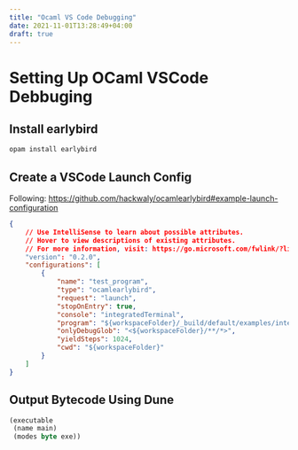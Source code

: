 ```yaml
---
title: "Ocaml VS Code Debugging"
date: 2021-11-01T13:28:49+04:00
draft: true
---
```


# Setting Up OCaml VSCode Debbuging

## Install earlybird

```bash
opam install earlybird
```

## Create a VSCode Launch Config

Following: https://github.com/hackwaly/ocamlearlybird#example-launch-configuration

```json
{
    // Use IntelliSense to learn about possible attributes.
    // Hover to view descriptions of existing attributes.
    // For more information, visit: https://go.microsoft.com/fwlink/?linkid=830387
    "version": "0.2.0",
    "configurations": [
        {
            "name": "test_program",
            "type": "ocamlearlybird",
            "request": "launch",
            "stopOnEntry": true,
            "console": "integratedTerminal",
            "program": "${workspaceFolder}/_build/default/examples/interact/test_program.bc",
            "onlyDebugGlob": "<${workspaceFolder}/**/*>",
            "yieldSteps": 1024,
            "cwd": "${workspaceFolder}"
        }
    ]
}
```

## Output Bytecode Using Dune

```lisp
(executable
 (name main)
 (modes byte exe))
```

